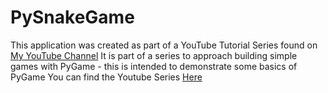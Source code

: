 # PySnakeGame

This application was created as part of a YouTube Tutorial Series found on [My YouTube Channel](https://www.youtube.com/channel/UCeH2wW-3hU6OF4jxvH9VCjQ)
It is part of a series to approach building simple games with PyGame - this is intended to demonstrate some basics of PyGame
You can find the Youtube Series [Here](https://www.youtube.com/watch?v=TxR0Oz2fkVw&list=PLrgfP3SxurhL7oOWoMkCXR4F10c0Ypp1E)

